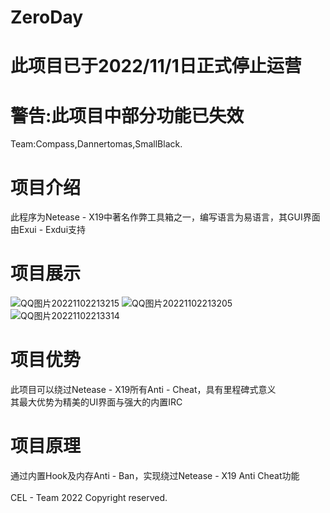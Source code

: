 # ZeroDay
# 此项目已于2022/11/1日正式停止运营
# 警告:此项目中部分功能已失效
Team:Compass,Dannertomas,SmallBlack.
# 项目介绍
此程序为Netease - X19中著名作弊工具箱之一，编写语言为易语言，其GUI界面由Exui - Exdui支持
# 项目展示
![QQ图片20221102213215](https://user-images.githubusercontent.com/64340524/199502714-504e9bf0-09e4-49aa-93c7-0675353a7004.jpg)
![QQ图片20221102213205](https://user-images.githubusercontent.com/64340524/199502808-c937eb79-db16-4aeb-8bb0-7d7caa9677da.png)
![QQ图片20221102213314](https://user-images.githubusercontent.com/64340524/199502847-652b3f9e-8343-43ad-a9ff-e36b1a08f348.png)

# 项目优势
此项目可以绕过Netease - X19所有Anti - Cheat，具有里程碑式意义<br>
其最大优势为精美的UI界面与强大的内置IRC<br>
# 项目原理
通过内置Hook及内存Anti - Ban，实现绕过Netease - X19 Anti Cheat功能<br>
<br>
CEL - Team 2022 Copyright reserved.
